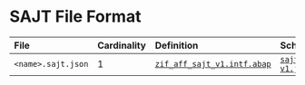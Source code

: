 # SAJT File Format

 File | Cardinality | Definition | Schema | Example
 :--- | :---  | :--- | :--- | :---
 `<name>.sajt.json` | 1 | [`zif_aff_sajt_v1.intf.abap`](./type/zif_aff_sajt_v1.intf.abap) | [`sajt-v1.json`](./sajt-v1.json) | [`z_aff_example_sajt.sajt.json`](./examples/z_aff_example_sajt.sajt.json)
